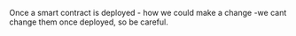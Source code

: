 Once a smart contract is deployed - how we could make a change -we cant change them once deployed, so be careful.



